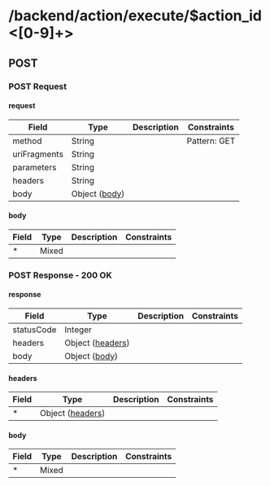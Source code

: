 
# /backend/action/execute/$action_id<[0-9]+>


## POST


### POST Request

#### request

Field | Type | Description | Constraints
----- | ---- | ----------- | -----------
method | String |  | Pattern: GET|POST|PUT|DELETE
uriFragments | String |  | 
parameters | String |  | 
headers | String |  | 
body | Object ([body](#psx_model_Body)) |  | 

#### body

Field | Type | Description | Constraints
----- | ---- | ----------- | -----------
* | Mixed |  | 


### POST Response - 200 OK

#### response

Field | Type | Description | Constraints
----- | ---- | ----------- | -----------
statusCode | Integer |  | 
headers | Object ([headers](#psx_model_Headers)) |  | 
body | Object ([body](#psx_model_Body)) |  | 

#### headers

Field | Type | Description | Constraints
----- | ---- | ----------- | -----------
* | Object ([headers](#psx_model_Headers)) |  | 

#### body

Field | Type | Description | Constraints
----- | ---- | ----------- | -----------
* | Mixed |  | 

